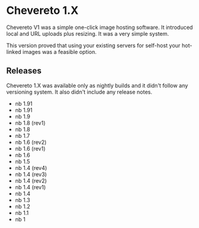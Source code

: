 # Chevereto 1.X

Chevereto V1 was a simple one-click image hosting software. It introduced local and URL uploads plus resizing. It was a very simple system.

This version proved that using your existing servers for self-host your hot-linked images was a feasible option.

## Releases

Chevereto 1.X was available only as nightly builds and it didn't follow any versioning system. It also didn't include any release notes.

- nb 1.91
- nb 1.91
- nb 1.9
- nb 1.8 (rev1)
- nb 1.8
- nb 1.7
- nb 1.6 (rev2)
- nb 1.6 (rev1)
- nb 1.6
- nb 1.5
- nb 1.4 (rev4)
- nb 1.4 (rev3)
- nb 1.4 (rev2)
- nb 1.4 (rev1)
- nb 1.4
- nb 1.3
- nb 1.2
- nb 1.1
- nb 1
